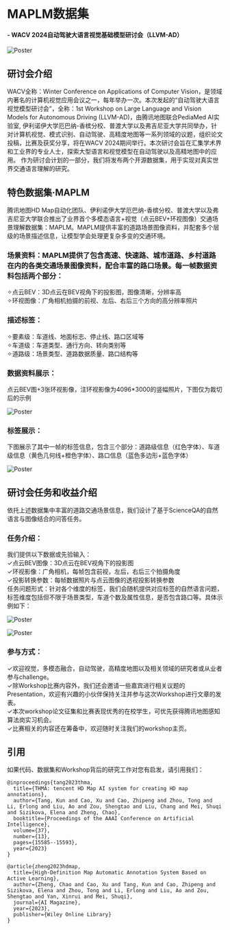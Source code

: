 # MAPLM数据集
#### - WACV 2024自动驾驶大语言视觉基础模型研讨会（LLVM-AD）

![Poster](./figures/poster.png)

## 研讨会介绍
WACV全称：Winter Conference on Applications of Computer Vision，是领域内著名的计算机视觉应用会议之一，每年举办一次。本次发起的“自动驾驶大语言视觉模型研讨会”，全称：1st Workshop on Large Language and Vision Models for Autonomous Driving (LLVM-AD)，由腾讯地图联合PediaMed AI实验室, 伊利诺伊大学厄巴纳-香槟分校、普渡大学以及弗吉尼亚大学共同举办，针对计算机视觉、模式识别、自动驾驶、高精度地图等一系列领域的议题，组织论文投稿，比赛及获奖分享，将在WACV 2024期间举行。本次研讨会旨在汇集学术界和工业界的专业人士，探索大型语言和视觉模型在自动驾驶以及高精地图中的应用。
作为研讨会计划的一部分，我们将发布两个开源数据集，用于实现对真实世界交通语言理解的研究。

## 特色数据集·MAPLM     
腾讯地图HD Map自动化团队、伊利诺伊大学厄巴纳-香槟分校、普渡大学以及弗吉尼亚大学联合推出了业界首个多模态语言+视觉（点云BEV+环视图像）交通场景理解数据集：MAPLM。MAPLM提供丰富的道路场景图像资料，并配套多个层级的场景描述信息，让模型学会处理更复杂多变的交通环境。
### 场景资料：MAPLM提供了包含高速、快速路、城市道路、乡村道路在内的各类交通场景图像资料，配合丰富的路口场景。每一帧数据资料包括两个部分：    
✧点云BEV：3D点云在BEV视角下的投影图，图像清晰，分辨率高    
✧环视图像：广角相机拍摄的前视、左后、右后三个方向的高分辨率照片    
### 描述标签：    
✧要素级：车道线、地面标志、停止线、路口区域等    
✧车道级：车道类型、通行方向、转向类别等    
✧道路级：场景类型、道路数据质量、路口结构等    
### 数据资料展示：    
点云BEV图+3张环视影像，注环视影像为4096*3000的竖幅照片，下图仅为裁切后的示例    

![Poster](./figures/example1.png)

### 标签展示：    
下图展示了其中一帧的标签信息，包含三个部分：道路级信息（红色字体）、车道级信息（黄色几何线+橙色字体）、路口信息（蓝色多边形+蓝色字体）      

![Poster](./figures/example2.png)

## 研讨会任务和收益介绍   

依托上述数据集中丰富的道路交通场景信息，我们设计了基于ScienceQA的自然语言与图像结合的问答任务。    
### 任务介绍：
我们提供以下数据或先验输入：    
✓点云BEV图像：3D点云在BEV视角下的投影图    
✓环视影像：广角相机，每帧包含前视，左后，右后三个拍摄角度    
✓投影转换参数：每帧数据照片与点云图像的透视投影转换参数     
任务问题形式：针对各个维度的标签，我们会随机提供对应标签的自然语言问题，标签维度包括但不限于场景类型，车道个数及属性信息，是否包含路口等。具体示例如下：     

![Poster](./figures/qa1.png)    

![Poster](./figures/qa2.png)    

### 参与方式：
✓欢迎视觉，多模态融合，自动驾驶，高精度地图以及相关领域的研究者或从业者参与challenge。     
✓除Workshop比赛内容外，我们还会邀请一些嘉宾进行相关议题的Presentation，欢迎有兴趣的小伙伴保持关注并参与这次Workshop进行文章的发表。    
✓本次workshop论文征集和比赛表现优秀的在校学生，可优先获得腾讯地图感知算法岗实习机会。     
✓比赛相关的内容还在筹备中，欢迎随时关注我们的workshop主页。     


## 引用      
如果代码、数据集和Workshop背后的研究工作对您有启发，请引用我们：    
```
@inproceedings{tang2023thma,
  title={THMA: tencent HD Map AI system for creating HD map annotations},
  author={Tang, Kun and Cao, Xu and Cao, Zhipeng and Zhou, Tong and Li, Erlong and Liu, Ao and Zou, Shengtao and Liu, Chang and Mei, Shuqi and Sizikova, Elena and Zheng, Chao},
  booktitle={Proceedings of the AAAI Conference on Artificial Intelligence},
  volume={37},
  number={13},
  pages={15585--15593},
  year={2023}
}
```

```
@article{zheng2023hdmap,
  title={High-Definition Map Automatic Annotation System Based on Active Learning},
  author={Zheng, Chao and Cao, Xu and Tang, Kun and Cao, Zhipeng and Sizikova, Elena and Zhou, Tong and Li, Erlong and Liu, Ao and Zou, Shengtao and Yan, Xinrui and Mei, Shuqi},
  journal={AI Magazine},
  year={2023},
  publisher={Wiley Online Library}
}
```


